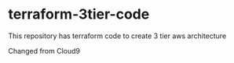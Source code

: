 # terraform-3tier-code
This repository has terraform code to create 3 tier aws architecture


Changed from Cloud9
